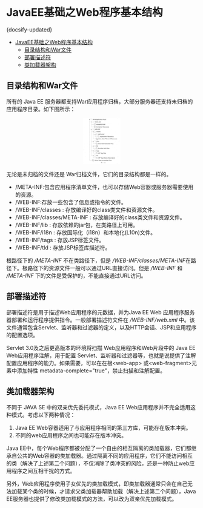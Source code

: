 # JavaEE基础之Web程序基本结构
{docsify-updated}

- [JavaEE基础之Web程序基本结构](#javaee基础之web程序基本结构)
	- [目录结构和War文件](#目录结构和war文件)
	- [部署描述符](#部署描述符)
	- [类加载器架构](#类加载器架构)


## 目录结构和War文件
所有的 Java EE 服务器都支持War应用程序归档，大部分服务器还支持未归档的应用程序目录。如下图所示：
<center><img src="pics/java-web程序目录结构.png" alt="Java Web应用目录结构" width=20% height=20%></center>

无论是未归档的文件还是 War归档文件，它们的目录结构都是一样的。
+ /META-INF:包含应用程序清单文件，也可以存储Web容器或服务器需要使用的资源。
+ /WEB-INF:存放一些包含了信息或指令的文件。
+ /WEB-INF/classes : 存放编译好的class类文件和资源文件。
+ /WEB-INF/classes/META-INF : 存放编译好的class类文件和资源文件。
+ /WEB-INF/lib : 存放依赖的jar包，在类路径上可用。
+ /WEB-INF/i18n : 存放国际化（i18n）和本地化(L10n)文件。
+ /WEB-INF/tags : 存放JSP标签文件。
+ /WEB-INF/tld : 存放JSP标签库描述符。

根路径下的 */META-INF* 不在类路径下，但是 */WEB-INF/classes/META-INF*在路径下。根路径下的资源文件一般可以通过URL直接访问。但是 */WEB-INF* 和 */META-INF* 下的文件是受保护的，不能直接通过URL访问。

## 部署描述符
部署描述符是用于描述Web应用程序的元数据，并为Java EE Web 应用程序服务器部署和运行程序提供指令。一般部署描述符文件在 */WEB-INF/web.xml* 中。该文件通常包含Servlet、监听器和过滤器的定义，以及HTTP会话、JSP和应用程序的配置选项。  

Servlet 3.0及之后更高版本的环境将扫描 Web应用程序和Web片段中的 Java EE Web应用程序注解，用于配置 Servlet、监听器和过滤器等，也就是说提供了注解配置应用程序的能力。如果需要，可以在在根&lt;web-app&gt; 或&lt;web-fragment&gt;元素中添加特性 metadata-complete="true"，禁止扫描和注解配置。

## 类加载器架构
不同于 JAVA SE 中的双亲优先委托模式，Java EE Web应用程序并不完全适用这种模式。考虑以下两种情况：
1. Java EE Web容器适用了与应用程序相同的第三方库，可能存在版本冲突。
2. 不同的web应用程序之间也可能存在版本冲突。

Java EE中，每个Web程序都被分配了一个自由的相互隔离的类加载器，它们都继承自公共的Web容器的类加载器。通过隔离不同的应用程序，它们不能访问相互的类（解决了上述第二个问题），不仅消除了类冲突的风险，还是一种防止web应用程序之间互相干扰的方式。

另外，Web应用程序使用子女优先的类加载模式，即类加载器通常只会在自己无法加载某个类的时候，才请求父类加载器帮助加载（解决上述第二个问题），Java EE服务器也提供了修改类加载模式的方法，可以改为双亲优先加载模式。
